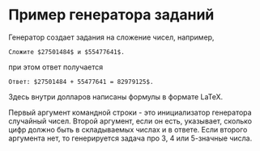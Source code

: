 # Пример генератора заданий

Генератор создает задания на сложение чисел, например,

    Сложите $27501484$ и $55477641$.

при этом ответ получается 

    Ответ: $27501484 + 55477641 = 82979125$.
    
Здесь внутри долларов написаны формулы в формате LaTeX.

Первый аргумент командной строки - это инициализатор генератора
случайный чисел. Второй аргумент, если он есть, указывает,
сколько цифр должно быть в складываемых числах и в ответе.
Если второго аргумента нет, то генерируется задача про 3, 4
или 5-значные числа.